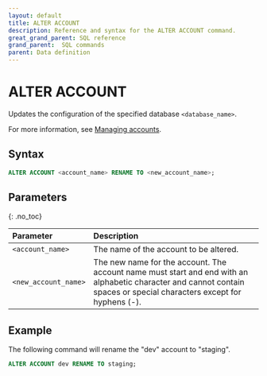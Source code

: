 ```yaml
---
layout: default
title: ALTER ACCOUNT
description: Reference and syntax for the ALTER ACCOUNT command.
great_grand_parent: SQL reference
grand_parent:  SQL commands
parent: Data definition
---
```


# ALTER ACCOUNT

Updates the configuration of the specified database `<database_name>`.

For more information, see [Managing accounts](../../../Guides/managing-your-organization/managing-accounts.md).

## Syntax

```sql
ALTER ACCOUNT <account_name> RENAME TO <new_account_name>;
```

## Parameters 
{: .no_toc} 

| Parameter | Description |
| :--- | :--- |
| `<account_name>` | The name of the account to be altered. |
| `<new_account_name>` | The new name for the account. The account name must start and end with an alphabetic character and cannot contain spaces or special characters except for hyphens (-). |

## Example

The following command will rename the "dev" account to "staging".

```sql
ALTER ACCOUNT dev RENAME TO staging;
```
